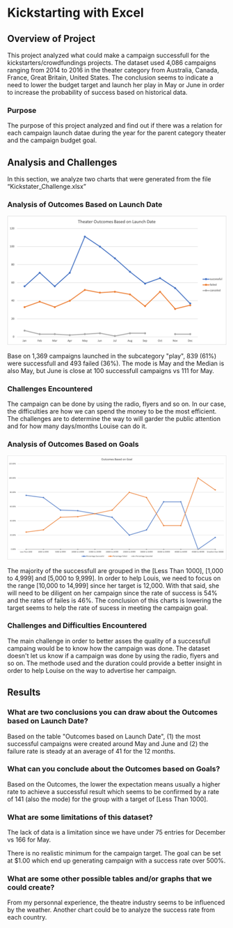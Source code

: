 # Kickstarting with Excel

## Overview of Project
This project analyzed what could make a campaign successfull for the kickstarters/crowdfundings projects. The dataset used 4,086 campaigns ranging from 2014 to 2016 in the theater category from Australia, Canada, France, Great Britain, United States. The conclusion seems to indicate a need to lower the budget target and launch her play in May or June in order to increase the  probability of success based on historical data.

### Purpose
The purpose of this project analyzed and find out if there was a relation for each campaign launch datae during the year for the parent category theater and the campaign budget goal.

## Analysis and Challenges
In this section, we analyze two charts that were generated from the file “Kickstater_Challenge.xlsx”

### Analysis of Outcomes Based on Launch Date

![Alt text](/resources/Theater_Outcomes_vs_Launch.png?raw=true "Optional Title")

Base on 1,369 campaigns launched in the subcategory "play", 839 (61%) were successfull and 493 failed (36%). The mode is May and the Median is also May, but June is close at 100 successfull campaigns vs 111 for May.

### Challenges Encountered
The campaign can be done by using the radio, flyers and so on. In our case, the difficulties are how we can spend the money to be the most efficient. The challenges are to determine the way to will garder the public attention and for how many days/months Louise can do it.

### Analysis of Outcomes Based on Goals

![Alt text](/resources/Outcomes_vs_Goals.png?raw=true "Optional Title")

The majority of the successfull are grouped in the [Less Than 1000], [1,000 to 4,999] and [5,000 to 9,999]. In order to help Louis, we need to focus on the range [10,000 to 14,999] since her target is 12,000. With that said, she will need to be diligent on her campaign since the rate of success is 54% and the rates of failes is 46%. The  conclusion of this charts is lowering the target seems to help the rate of sucess in meeting the campaign goal.


### Challenges and Difficulties Encountered
The main challenge in order to better asses the quality of a successfull campaing would be to know how the campaign was done. The dataset doesn't let us know if a campaign was done by using the radio, flyers and so on. The methode used and the duration could provide a better insight in order to help Louise on the way to advertise her campaign. 

## Results

###  What are two conclusions you can draw about the Outcomes based on Launch Date?

Based on the table "Outcomes based on Launch Date",  (1) the most successful campaigns were created around May and June and (2) the failure rate is steady at an average of 41 for the 12 months.


### What can you conclude about the Outcomes based on Goals?

Based on the Outcomes, the lower the expectation means usually a higher rate to achieve a successful result which seems to be confirmed by a rate of 141 (also the mode) for the group with a target of [Less Than 1000].


### What are some limitations of this dataset?
The lack of data is a limitation since we have under 75 entries for December vs 166 for May.

There is no realistic minimum for the campaign target. The goal can be set at $1.00 which end up generating campaign with a success rate over 500%.

### What are some other possible tables and/or graphs that we could create?
From my personnal experience, the theatre industry seems to be influenced by the weather. Another chart could be to analyze the success rate from each country.
